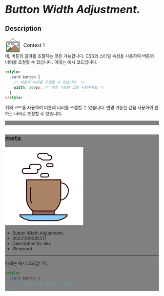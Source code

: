 # **<span style="font-size: 35px; font-style: italic;">Button Width Adjustment.</span>**

## Description




<div style="display: flex; align-items: center; font-size: 16px;"><div><img src="https://raw.githubusercontent.com/d10000usd/WebDocuments/main/public/icon/space/workspace-vector-free-icon-set-31.png" width="50" height="50" style="vertical-align: middle;" /></div><div style="display: inline-block; vertical-align: middle; margin-left: 10px; font-size: 16px;">Context 1</div></div>
네, 버튼의 길이를 조절하는 것은 가능합니다. CSS의 스타일 속성을 사용하여 버튼의 너비를 조절할 수 있습니다. 아래는 예시 코드입니다.

```html
<style>
  .card button {
    /* 버튼의 너비를 조절할 수 있습니다. */
    width: 100px; /* 변경 가능한 값을 사용하세요 */
  }
</style>
```

위의 코드를 사용하여 버튼의 너비를 조절할 수 있습니다. 변경 가능한 값을 사용하여 원하는 너비로 조정할 수 있습니다.



<div style="background-color: grey; height: 15px;"></div>







<div style="background-color: grey; ">  

## meta   
![ex_screenshot](https://raw.githubusercontent.com/d10000usd/WebDocuments/main/public/icon/space/workspace-vector-free-icon-set-30.png)  
* Button Width Adjustment.  
* 20231109085317  
* Description for dev  
* #keyword  
****
아래는 예시 코드입니다.

```html
<style>
  .card button {
    /* 버튼의 너비를 조절할 수 있습니다  
</div> 
